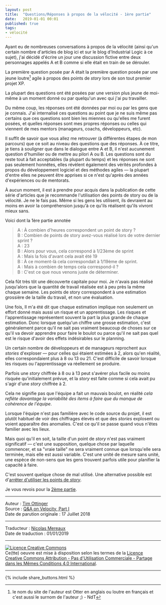 ```yaml
---
layout: post
title:  "Questions/Réponses à propos de la vélocité - 1ère partie"
date:   2019-01-01 00:01
published: true
tags:
- vélocité
---
```


Ayant eu de nombreuses conversations à propos de la vélocité (ainsi qu'un certain nombre d'articles de blog ici et sur le blog d'Industrial Logic à ce sujet), j'ai décidé d'écrire un jour une discussion fictive entre deux personnages appelés A et B comme si elle était en train de se dérouler.

La première question posée par A était la première question posée par une jeune loutre[^1] agile à propos des points de _story_ lors de son tout premier projet XP.

La plupart des questions ont été posées par une version plus jeune de moi-même à un moment donné ou par quelqu'un avec qui j'ai pu travailler.

Du même coup, les réponses ont été données par moi ou par les gens que je connais. J'ai internalisé ces questions au point que je ne suis même pas certains que ces questions sont bien les miennes ou qu'elles me furent posées, et quelles réponses sont mes propres réponses ou celles qui viennent de mes mentors (manageurs, coachs, développeurs, etc).

Il suffit de savoir que vous allez me retrouver (à différentes étapes de mon parcours) que ce soit au niveau des questions que des réponses. À ce titre, je tiens à souligner que dans le dialogue entre A et B, il n'est aucunement question d'humilier ou de mettre au pilori A ou B. Les questions sont du reste tout à fait acceptables (la plupart du temps) et les réponses ne sont pas seulement honnêtes, elles révèlent également des vérités profondes à propos du développement logiciel et des méthodes agiles — la plupart d'entre elles ne peuvent être apprises si ce n'est qu'après des années d'expériences ou de mentorats.

À aucun moment, il est à prendre pour acquis dans la publication de cette série d'articles que je recommande l'utilisation des points de story ou de la vélocité. Je ne le fais pas. Même si les gens les utilisent, ils devraient au moins en avoir la compréhension jusqu'à ce qu'ils réalisent qu'ils vivront mieux sans.

Voici dont la 1ère partie annotée

> A : À combien d'heures correspondent un point de story ?  
> B : Combien de points de story avez-vous réalisé lors de votre dernier sprint ?  
> A : 23  
> B : Alors pour vous, cela correspond à 1/23ème de sprint  
> A : Mais la fois d'avant cela avait été 19  
> B : À ce moment-là cela correspondait à 1/19ème de sprint.  
> A : Mais à combien de temps cela correspond-il ?  
> B : C'est ce que nous venons juste de déterminer.  

Cela fût très tôt une découverte capitale pour moi. Je n'avais pas réalisé jusqu'alors que la quantité de travail réalisée est à peu près la même chaque semaine. Les points de story correspondent à une estimation grossière de la taille du travail, et non une évaluation.

Une fois, Il m'a été dit que chaque estimation implique non seulement un effort donné mais aussi un risque et un apprentissage. Les risques et l'apprentissage représentent souvent la part la plus grande de chaque estimation. Donc lorsque quelqu'un chiffre une grosse estimation, c'est généralement parce qu'il ne sait pas vraiment beaucoup de choses sur ce qu'il va devoir apprendre pour faire le boulot ou parce qu'il ne sait pas quel est le risque d'avoir des effets indésirables sur le planning.

Un certain nombre de développeurs et de manageurs reprochent aux _stories_ d'exploser — pour celles qui étaient estimées à 2, alors qu'en réalité, elles correspondaient plus à 8 ou 13 ou 21. C'est difficile de savoir lorsque les risques ou l'apprentissage va réellement se produire.

Parfois une _story_ chiffrée à 8 ou à 13 peut s'avérer plus facile ou moins risquée qu'initialement prévue, et la _story_ est faite comme si cela avait pu s'agir d'une _story_ chiffrée à 2.

Cela ne signifie pas que l'équipe a fait un mauvais boulot, en réalité _cela reflète davantage la variabilité des items à faire que du manque de cohérence de l'équipe_.

Lorsque l'équipe n'est pas familière avec le code source du projet, il est plutôt habituel de voir des chiffrages élevés et que des _stories_ explosent ou voient apparaître des anomalies. C'est ce qu'il se passe quand vous n'êtes familier avec les lieux.

Mais quoi qu'il en soit, la taille d'un point de _story_ n'est pas vraiment significatif — c'est une supposition, quelque chose par laquelle commencer, et sa "vraie taille" ne sera vraiment connue que lorsqu'elle sera terminée, mais elle est aussi variable. C'est une unité de mesure sans unité, une espèce de non-sens que les gens trouvent parfois utile pour planifier la capacité à faire.

C'est souvent quelque chose de mal utilisé. Une alternative possible est d'[arrêter d'utiliser les points de _story_](https://www.industriallogic.com/blog/stop-using-story-points/).

Je vous revois pour la [2ème partie](http://www.les-traducteurs-agiles.org/2019/01/29/questions-reponses-a-propos-de-la-velocite-2eme-partie.html).

[^1]: le nom du site de l'auteur est Otter en anglais ou loutre en français et c'est aussi le surnom de l'auteur ;) - NdT

---
Auteur : [Tim Ottinger](https://plus.google.com/+TimOttinger)  
Source : [Q&A on Velocity, Part I](https://agileotter.blogspot.com/2018/07/q-on-velocity-part-i.html)  
Date de parution originale : 17 Juillet 2018  

---
Traducteur : [Nicolas Mereaux](http://www.les-traducteurs-agiles.org/traducteurs/)  
Date de traduction : 01/01/2019  

---

<a rel="license" href="http://creativecommons.org/licenses/by-nc-sa/4.0/"><img alt="Licence Creative Commons" style="border-width:0" src="http://i.creativecommons.org/l/by-nc-sa/4.0/88x31.png" /></a><br />Ce(tte) oeuvre est mise à disposition selon les termes de la <a rel="license" href="http://creativecommons.org/licenses/by-nc-sa/4.0/">Licence Creative Commons Attribution - Pas d'Utilisation Commerciale - Partage dans les Mêmes Conditions 4.0 International</a>.

---

{% include share_buttons.html %}
